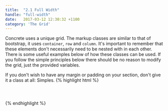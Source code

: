 ```yaml
---
title:  "2.1 Full Width"
handle: "full-width"
date:   2017-03-12 12:30:32 +1100
category: 'The Grid'
---
```

Concrete uses a unique grid. The markup classes are similar to that of bootstrap, it uses `container`, `row` and `column`. It's important to remember that these elements don't necessarily need to be nested with in each other. There is some useful examples below of how these classes can be used. If you follow the simple principles below there should be no reason to modify the grid, just the provided variables.

If you don't wish to have any margin or padding on your section, don't give it a class at all: Simples.
{% highlight html %}
  <!-- Example of full width elements -->
  <header></header>
  <section></section>
  <div></div>
  <footer></footer>
{% endhighlight %}
